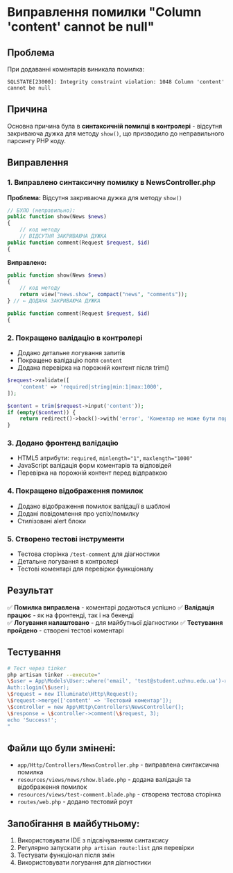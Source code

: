 # Виправлення помилки "Column 'content' cannot be null"

## Проблема
При додаванні коментарів виникала помилка:
```
SQLSTATE[23000]: Integrity constraint violation: 1048 Column 'content' cannot be null
```

## Причина
Основна причина була в **синтаксичній помилці в контролері** - відсутня закриваюча дужка для методу `show()`, що призводило до неправильного парсингу PHP коду.

## Виправлення

### 1. Виправлено синтаксичну помилку в NewsController.php
**Проблема:** Відсутня закриваюча дужка для методу `show()`
```php
// БУЛО (неправильно):
public function show(News $news)
{
    // код методу
    // ВІДСУТНЯ ЗАКРИВАЮЧА ДУЖКА
public function comment(Request $request, $id)
{
```

**Виправлено:**
```php
public function show(News $news)
{
    // код методу
    return view("news.show", compact("news", "comments"));
} // ← ДОДАНА ЗАКРИВАЮЧА ДУЖКА

public function comment(Request $request, $id)
{
```

### 2. Покращено валідацію в контролері
- Додано детальне логування запитів
- Покращено валідацію поля `content`
- Додана перевірка на порожній контент після trim()

```php
$request->validate([
    'content' => 'required|string|min:1|max:1000',
]);

$content = trim($request->input('content'));
if (empty($content)) {
    return redirect()->back()->with('error', 'Коментар не може бути порожнім');
}
```

### 3. Додано фронтенд валідацію
- HTML5 атрибути: `required`, `minlength="1"`, `maxlength="1000"`
- JavaScript валідація форм коментарів та відповідей
- Перевірка на порожній контент перед відправкою

### 4. Покращено відображення помилок
- Додано відображення помилок валідації в шаблоні
- Додані повідомлення про успіх/помилку
- Стилізовані alert блоки

### 5. Створено тестові інструменти
- Тестова сторінка `/test-comment` для діагностики
- Детальне логування в контролері
- Тестові коментарі для перевірки функціоналу

## Результат
✅ **Помилка виправлена** - коментарі додаються успішно
✅ **Валідація працює** - як на фронтенді, так і на бекенді  
✅ **Логування налаштовано** - для майбутньої діагностики
✅ **Тестування пройдено** - створені тестові коментарі

## Тестування
```bash
# Тест через tinker
php artisan tinker --execute="
\$user = App\Models\User::where('email', 'test@student.uzhnu.edu.ua')->first();
Auth::login(\$user);
\$request = new Illuminate\Http\Request();
\$request->merge(['content' => 'Тестовий коментар']);
\$controller = new App\Http\Controllers\NewsController();
\$response = \$controller->comment(\$request, 3);
echo 'Success!';
"
```

## Файли що були змінені:
- `app/Http/Controllers/NewsController.php` - виправлена синтаксична помилка
- `resources/views/news/show.blade.php` - додана валідація та відображення помилок
- `resources/views/test-comment.blade.php` - створена тестова сторінка
- `routes/web.php` - додано тестовий роут

## Запобігання в майбутньому:
1. Використовувати IDE з підсвічуванням синтаксису
2. Регулярно запускати `php artisan route:list` для перевірки
3. Тестувати функціонал після змін
4. Використовувати логування для діагностики
